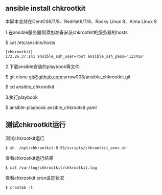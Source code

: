 ## ansible install chkrootkit
本脚本支持在CentOS6/7/8、RedHat6/7/8、Rocky Linux 8、Alma Linux 8

1.在ansible服务器侧添加准备安装chkrootkit的服务器的hosts


$ cat /etc/ansible/hosts 
```
[chkrootkit]
172.26.37.141 ansible_ssh_user=root ansible_ssh_pass='123456'
```
2.下载ansible安装的playbook等文件

$ git clone git@github.com:arrow003/ansible_chkrootkit.git

$ cd ansible_chkrootkit

3.执行playbook

$ ansible-playbook ansible_chkrootkit.yaml

## 测试chkrootkit运行
测试chkrootkit运行
```
$ sh  /opt/chkrootkit-0.55/scripts/chkrootkit_exec.sh
```
查看chkrootkit运行结果
```
$ cat /var/log/chkrootkit/chkrootkit.log
```
查看chkrootkit cron设定状况
```
$ crontab -l
```
